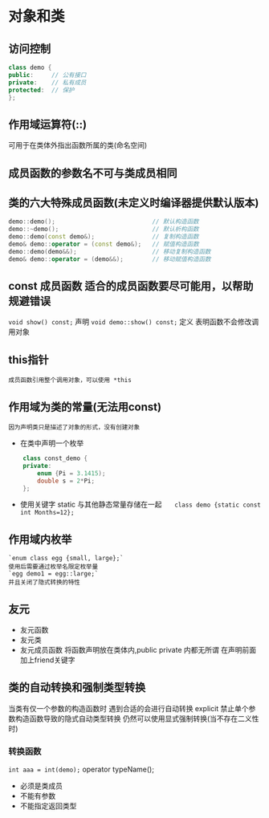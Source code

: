 #	对象和类

##	访问控制
```cpp
class demo {
public:		// 公有接口
private:	// 私有成员
protected:	// 保护
};
```
##	作用域运算符(::)
可用于在类体外指出函数所属的类(命名空间)

##	成员函数的参数名不可与类成员相同

##	类的六大特殊成员函数(未定义时编译器提供默认版本)
```cpp
demo::demo();							// 默认构造函数
demo::~demo();							// 默认析构函数
demo::demo(const demo&);				// 复制构造函数
demo& demo::operator = (const demo&);	// 赋值构造函数
demo::demo(demo&&);						// 移动复制构造函数
demo& demo::operator = (demo&&);		// 移动赋值构造函数
```

##	const 成员函数	适合的成员函数要尽可能用，以帮助规避错误
`void show() const;`			声明
`void demo::show() const;`		定义
表明函数不会修改调用对象

##	this指针
	成员函数引用整个调用对象，可以使用 *this

##	作用域为类的常量(无法用const)
	因为声明类只是描述了对象的形式，没有创建对象
+	在类中声明一个枚举
```cpp
	class const_demo {
	private:
		enum {Pi = 3.1415);
		double s = 2*Pi;
	};
```
+	使用关键字 static
	与其他静态常量存储在一起
`	class demo {static const int Months=12};`

##	作用域内枚举
	`enum class egg {small, large};`
	使用后需要通过枚举名限定枚举量
	`egg demo1 = egg::large;`
	并且关闭了隐式转换的特性

##	友元
+	友元函数
+	友元类
+	友元成员函数
将函数声明放在类体内,public private 内都无所谓
在声明前面加上friend关键字

##	类的自动转换和强制类型转换
当类有仅一个参数的构造函数时
遇到合适的会进行自动转换
explicit 	禁止单个参数构造函数导致的隐式自动类型转换
仍然可以使用显式强制转换(当不存在二义性时)

###	转换函数
`int aaa = int(demo);`
operator typeName();
+	必须是类成员
+	不能有参数
+	不能指定返回类型
